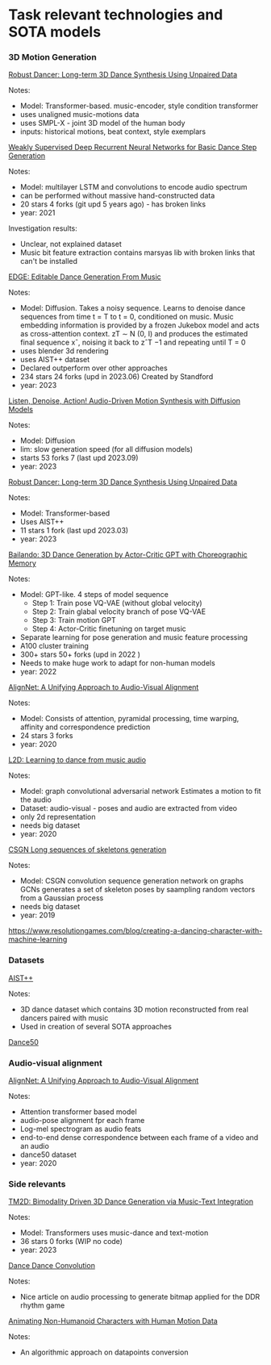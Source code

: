 # Task relevant technologies and SOTA models

### 3D Motion Generation

[Robust Dancer: Long-term 3D Dance Synthesis Using Unpaired Data](https://arxiv.org/pdf/2303.16856v1.pdf)

Notes:
- Model: Transformer-based. music-encoder, style condition transformer
- uses unaligned music-motions data
- uses SMPL-X - joint 3D model of the human body
- inputs: historical motions, beat context, style exemplars

[Weakly Supervised Deep Recurrent Neural Networks for Basic Dance Step Generation](https://paperswithcode.com/paper/weakly-supervised-deep-recurrent-neural)

Notes:
- Model: multilayer LSTM and convolutions to encode audio spectrum
- can be performed without massive hand-constructed data
- 20 stars 4 forks (git upd 5 years ago) - has broken links
- year: 2021

Investigation results:
- Unclear, not explained dataset
- Music bit feature extraction contains marsyas lib with broken links that can't be installed

[EDGE: Editable Dance Generation From Music](https://paperswithcode.com/paper/edge-editable-dance-generation-from-music)

Notes:
- Model: Diffusion. Takes a noisy sequence. Learns to denoise dance sequences from time
t = T to t = 0, conditioned on music. 
Music embedding information is provided by a frozen Jukebox model 
and acts as cross-attention context. 
zT ∼ N (0, I) and produces the estimated final sequence xˆ, noising it back to zˆT −1 
and repeating until T = 0
- uses blender 3d rendering
- uses AIST++ dataset
- Declared outperform over other approaches
- 234 stars 24 forks (upd in 2023.06) Created by Standford
- year: 2023

[Listen, Denoise, Action! Audio-Driven Motion Synthesis with Diffusion Models](https://paperswithcode.com/paper/listen-denoise-action-audio-driven-motion)

Notes:
- Model: Diffusion
- lim: slow generation speed (for all diffusion models)
- starts 53 forks 7 (last upd 2023.09)
- year: 2023

[Robust Dancer: Long-term 3D Dance Synthesis Using Unpaired Data](https://paperswithcode.com/paper/robust-dancer-long-term-3d-dance-synthesis)

Notes:
- Model: Transformer-based
- Uses AIST++
- 11 stars 1 fork (last upd 2023.03)
- year: 2023

[Bailando: 3D Dance Generation by Actor-Critic GPT with Choreographic Memory](https://paperswithcode.com/paper/bailando-3d-dance-generation-by-actor-critic)

Notes:
- Model: GPT-like. 4 steps of model sequence
  - Step 1: Train pose VQ-VAE (without global velocity)
  - Step 2: Train glabal velocity branch of pose VQ-VAE
  - Step 3: Train motion GPT
  - Step 4: Actor-Critic finetuning on target music
- Separate learning for pose generation and music feature processing 
- A100 cluster training
- 300+ stars 50+ forks (upd in 2022 )
- Needs to make huge work to adapt for non-human models
- year: 2022

[AlignNet: A Unifying Approach to Audio-Visual Alignment](https://paperswithcode.com/paper/alignnet-a-unifying-approach-to-audio-visual)

Notes:
- Model: Consists of attention, pyramidal processing, time warping, 
affinity and correspondence prediction
- 24 stars 3 forks
- year: 2020


[L2D: Learning to dance from music audio](https://github.com/verlab/Learning2Dance_CAG_2020)

Notes:
 
- Model: graph convolutional adversarial network 
Estimates a motion to fit the audio
- Dataset: audio-visual - poses and audio are extracted from video
- only 2d representation
- needs big dataset
- year: 2020

[CSGN Long sequences of skeletons generation](https://paperswithcode.com/paper/convolutional-sequence-generation-for)

Notes: 

- Model: CSGN convolution sequence generation network on graphs
GCNs generates a set of skeleton poses
by saampling random vectors from a Gaussian process
- needs big dataset
- year: 2019

https://www.resolutiongames.com/blog/creating-a-dancing-character-with-machine-learning


### Datasets

[AIST++](https://paperswithcode.com/dataset/aist)

Notes:

- 3D dance dataset which contains 3D motion reconstructed from real dancers paired with music
- Used in creation of several SOTA approaches

[Dance50](None)

### Audio-visual alignment

[AlignNet: A Unifying Approach to Audio-Visual Alignment](https://arxiv.org/pdf/2002.05070v1.pdf)

Notes:
- Attention transformer based model
- audio-pose alignment fpr each frame
- Log-mel spectrogram as audio feats 
- end-to-end dense correspondence between each frame of a video and an audio
- dance50 dataset
- year: 2020

### Side relevants

[TM2D: Bimodality Driven 3D Dance Generation via Music-Text Integration](https://paperswithcode.com/paper/tm2d-bimodality-driven-3d-dance-generation)

Notes:
- Model: Transformers uses music-dance and text-motion
- 36 stars 0 forks (WIP no code)
- year: 2023

[Dance Dance Convolution](https://arxiv.org/pdf/1703.06891v3.pdf)

Notes:
- Nice article on audio processing to generate bitmap applied for the DDR rhythm game


[Animating Non-Humanoid Characters
with Human Motion Data](https://la.disneyresearch.com/wp-content/uploads/Animating-Non-Humanoid-Characters-with-Human-Motion-Data-Paper.pdf)

Notes:
- An algorithmic approach on datapoints conversion 